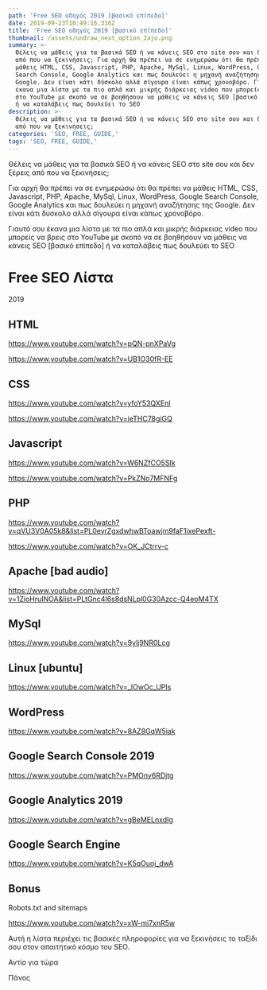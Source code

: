 ```yaml
---
path: 'Free SEO οδηγός 2019 [βασικό επίπεδο]'
date: 2019-09-23T10:49:16.316Z
title: 'Free SEO οδηγός 2019 [βασικό επίπεδο]'
thumbnail: /assets/undraw_next_option_2ajo.png
summary: >-
  Θέλεις να μάθεις για τα βασικά SEO ή να κάνεις SEO στο site σου και δεν ξέρεις
  από που να ξεκινήσεις; Για αρχή θα πρέπει να σε ενημερώσω ότι θα πρέπει να
  μάθεις HTML, CSS, Javascript, PHP, Apache, MySql, Linux, WordPress, Google
  Search Console, Google Analytics και πως δουλεύει η μηχανή αναζήτησης της
  Google. Δεν είναι κάτι δύσκολο αλλά σίγουρα είναι κάπως χρονοβόρο. Γιαυτό σου
  έκανα μια λίστα με τα πιο απλά και μικρής διάρκειας video που μπορείς να βρεις
  στο YouTube με σκοπό να σε βοηθήσουν να μάθεις να κάνεις SEO [βασικό επίπεδο]
  ή να καταλάβεις πως δουλεύει το SEO
description: >-
  Θέλεις να μάθεις για τα βασικά SEO ή να κάνεις SEO στο site σου και δεν ξέρεις
  από που να ξεκινήσεις;
categories: 'SEO, FREE, GUIDE,'
tags: 'SEO, FREE, GUIDE,'
---
```

<script type="application/ld+json">
{
  "@context": "https://schema.org",
  "@type": "BlogPosting",
  "mainEntityOfPage": {
    "@type": "WebPage",
    "@id": "https://optimistic-volhard-c69d07.netlify.com/free-seo-%CE%BF%CE%B4%CE%B7%CE%B3%CF%8C%CF%82-2019-%CE%B2%CE%B1%CF%83%CE%B9%CE%BA%CF%8C-%CE%B5%CF%80%CE%AF%CF%80%CE%B5%CE%B4%CE%BF/"
  },
  "headline": "Free SEO οδηγός 2019 [βασικό επίπεδο]",
  "description": "Θέλεις να μάθεις για τα βασικά SEO ή να κάνεις SEO στο site σου και δεν ξέρεις από που να ξεκινήσεις;",
  "image": "https://raw.githubusercontent.com/panosmakris/gatsby-starter-blog/master/static/assets/undraw_next_option_2ajo.png",  
  "author": {
    "@type": "Person",
    "name": "Panos Makris"
  },  
  "publisher": {
    "@type": "Organization",
    "name": "Performance Marketing Athens",
    "logo": {
      "@type": "ImageObject",
      "url": "https://optimistic-volhard-c69d07.netlify.com/static/3a40b396e0bdf467af525d0e3696b1dd/30d3a/25.jpg",
      "width": 50,
      "height": 50
    }
  },
  "datePublished": "2019-10-13",
  "dateModified": "2020-01-01"
}
</script>

Θέλεις να μάθεις για τα βασικά SEO ή να κάνεις SEO στο site σου και δεν ξέρεις από που να ξεκινήσεις; 



Για αρχή θα πρέπει να σε ενημερώσω ότι θα πρέπει να μάθεις HTML, CSS, Javascript, PHP, Apache, MySql, Linux, WordPress, Google Search Console, Google Analytics και πως δουλεύει η μηχανή αναζήτησης της Google. Δεν είναι κάτι δύσκολο αλλά σίγουρα είναι κάπως χρονοβόρο. 



Γιαυτό σου έκανα μια λίστα με τα πιο απλά και μικρής διάρκειας video που μπορείς να βρεις στο YouTube με σκοπό να σε βοηθήσουν να μάθεις να κάνεις SEO \[βασικό επίπεδο] ή να καταλάβεις πως δουλεύει το SEO



# Free SEO Λίστα 2019



## HTML

https://www.youtube.com/watch?v=pQN-pnXPaVg

https://www.youtube.com/watch?v=UB1O30fR-EE



## CSS

https://www.youtube.com/watch?v=yfoY53QXEnI

https://www.youtube.com/watch?v=ieTHC78giGQ



## Javascript

https://www.youtube.com/watch?v=W6NZfCO5SIk

https://www.youtube.com/watch?v=PkZNo7MFNFg



## PHP

https://www.youtube.com/watch?v=qVU3V0A05k8&list=PL0eyrZgxdwhwBToawjm9faF1ixePexft-

https://www.youtube.com/watch?v=OK_JCtrrv-c



## Apache \[bad audio]

https://www.youtube.com/watch?v=1ZioHruINOA&list=PLtGnc4I6s8dsNLpl0G30Azcc-Q4eoM4TX



## MySql

https://www.youtube.com/watch?v=9ylj9NR0Lcg



## Linux \[ubuntu]

https://www.youtube.com/watch?v=_lOwOc_UPIs



## WordPress

https://www.youtube.com/watch?v=8AZ8GqW5iak



## Google Search Console 2019

https://www.youtube.com/watch?v=PMOny6RDjtg



## Google Analytics 2019

https://www.youtube.com/watch?v=gBeMELnxdIg



## Google Search Engine

https://www.youtube.com/watch?v=K5qOuoj_dwA



## Bonus 

Robots.txt and sitemaps

https://www.youtube.com/watch?v=xW-mi7xnR5w





Αυτή η λίστα περιέχει τις βασικές πληροφορίες για να ξεκινήσεις το ταξίδι σου στον απαιτητικό κόσμο του SEO.



Αντίο για τώρα

Πάνος

